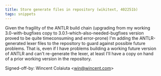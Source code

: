 ```yaml
---
title: Store generate files in repository (wikitext, 402251b)
tags: snippets
---
```


Given the fragility of the ANTLR build chain (upgrading from my working 3.0-with-bugfixes copy to 3.0.1-which-also-needed-bugfixes version proved to be quite timeconsuming and error-prone) I'm adding the ANTLR-generated lexer files to the repository to guard against possible future problems. That is, even if I have problems building a working future version of ANTLR and can't re-generate the lexer, at least I'll have a copy on hand of a prior working version in the repository.

Signed-off-by: Wincent Colaiuta &lt;win@wincent.com&gt;
